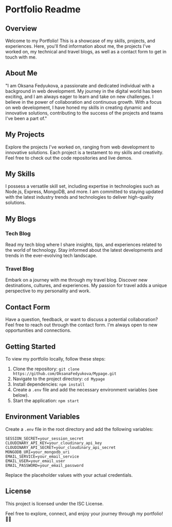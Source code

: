 # Portfolio Readme

## Overview

Welcome to my Portfolio! This is a showcase of my skills, projects, and experiences. Here, you'll find information about me, the projects I've worked on, my technical and travel blogs, as well as a contact form to get in touch with me.

## About Me

"I am Oksana Fedyukova, a passionate and dedicated individual with a background in web development. My journey in the digital world has been exciting, and I am always eager to learn and take on new challenges. I believe in the power of collaboration and continuous growth. With a focus on web development, I have honed my skills in creating dynamic and innovative solutions, contributing to the success of the projects and teams I've been a part of."
## My Projects

Explore the projects I've worked on, ranging from web development to innovative solutions. Each project is a testament to my skills and creativity. Feel free to check out the code repositories and live demos.

## My Skills

I possess a versatile skill set, including expertise in technologies such as Node.js, Express, MongoDB, and more. I am committed to staying updated with the latest industry trends and technologies to deliver high-quality solutions.

## My Blogs

### Tech Blog
Read my tech blog where I share insights, tips, and experiences related to the world of technology. Stay informed about the latest developments and trends in the ever-evolving tech landscape.

### Travel Blog
Embark on a journey with me through my travel blog. Discover new destinations, cultures, and experiences. My passion for travel adds a unique perspective to my personality and work.

## Contact Form

Have a question, feedback, or want to discuss a potential collaboration? Feel free to reach out through the contact form. I'm always open to new opportunities and connections.

## Getting Started

To view my portfolio locally, follow these steps:

1. Clone the repository: `git clone https://github.com/OksanaFedyukova/Mypage.git`
2. Navigate to the project directory: `cd Mypage`
3. Install dependencies: `npm install`
4. Create a `.env` file and add the necessary environment variables (see below).
5. Start the application: `npm start`

## Environment Variables

Create a `.env` file in the root directory and add the following variables:

```env
SESSION_SECRET=your_session_secret
CLOUDINARY_API_KEY=your_cloudinary_api_key
CLOUDINARY_API_SECRET=your_cloudinary_api_secret
MONGODB_URI=your_mongodb_uri
EMAIL_SERVICE=your_email_service
EMAIL_USER=your_email_user
EMAIL_PASSWORD=your_email_password
```

Replace the placeholder values with your actual credentials.

## License

This project is licensed under the ISC License.

Feel free to explore, connect, and enjoy your journey through my portfolio! 🚀✨
